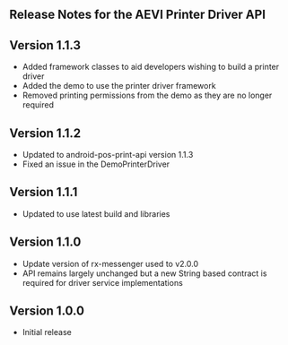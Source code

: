 ## Release Notes for the AEVI Printer Driver API

## Version 1.1.3

* Added framework classes to aid developers wishing to build a printer driver
* Added the demo to use the printer driver framework
* Removed printing permissions from the demo as they are no longer required

## Version 1.1.2

* Updated to android-pos-print-api version 1.1.3
* Fixed an issue in the DemoPrinterDriver

## Version 1.1.1

* Updated to use latest build and libraries

## Version 1.1.0

* Update version of rx-messenger used to v2.0.0
* API remains largely unchanged but a new String based contract is required for driver service implementations

## Version 1.0.0

* Initial release
